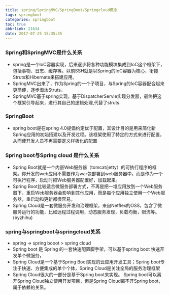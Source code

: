 ```yaml
---
title: spring/SpringMVC/SpringBoot/Springcloud概念
tags: springboot
categories: springboot
toc: true
abbrlink: 21634
date: 2017-07-25 15:35:35
---
```


### Spring和SpringMVC是什么关系
- spring是一个IoC容器实现，后来逐步将各种功能模块集成到IoC这个框架下，包括事物、日志、缓存等。以前SSH就是以Spring的IoC容器为核心，衔接Struts和Hibernate来搭建应用。 
- SpringMVC出来了，作为Spring的一个子项目，与Spring的IoC容器配合起来更简便，逐步淘汰Struts。
- SpringMVC基于spring实现，基于DispatcherServle实现分发器，最终把这个框架引导起来，进行其自己的逻辑处理,代替了struts.

<!-- more -->


### SpringBoot
- spring boot是在spring 4.0提倡约定优于配置，其设计目的是用来简化新Spring应用的初始搭建以及开发过程。该框架使用了特定的方式来进行配置，从而使开发人员不再需要定义样板化的配置

### Spring boot与Spring cloud 是什么关系
- Spring Boot就是一个内嵌Web服务器（tomcat/jetty）的可执行程序的框架。你开发的web应用不需要作为war包部署到web服务器中，而是作为一个可执行程序，启动时把Web服务器配置好，加载起来。
-  Spring Boot比较适合微服务部署方式，不再是把一堆应用放到一个Web服务器下，重启Web服务器会影响到其他应用，而是每个应用独立使用一个Web服务器，重启动和更新都很容易。 
-  Spring Cloud是一套微服务开发和治理框架，来自Netflex的OSS，包含了微服务运行的功能，比如远程过程调用，动态服务发现，负载均衡，限流等。(byzhihu)

### spring与springboot与springcloud关系
- spring -> spring booot > spring cloud 
- Spring boot 是 Spring 的一套快速配置脚手架，可以基于spring boot 快速开发单个微服务，
- Spring Cloud是一个基于Spring Boot实现的云应用开发工具；Spring boot专注于快速、方便集成的单个个体，Spring Cloud是关注全局的服务治理框架
- Spring Cloud很大的一部分是基于Spring boot来实现。 Spring boot可以离开Spring Cloud独立使用开发项目，但是Spring Cloud离不开Spring boot，属于依赖的关系。 